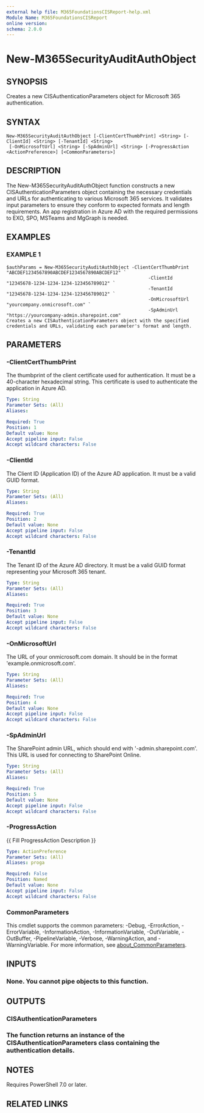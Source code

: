 ```yaml
---
external help file: M365FoundationsCISReport-help.xml
Module Name: M365FoundationsCISReport
online version:
schema: 2.0.0
---
```


# New-M365SecurityAuditAuthObject

## SYNOPSIS
Creates a new CISAuthenticationParameters object for Microsoft 365 authentication.

## SYNTAX

```
New-M365SecurityAuditAuthObject [-ClientCertThumbPrint] <String> [-ClientId] <String> [-TenantId] <String>
 [-OnMicrosoftUrl] <String> [-SpAdminUrl] <String> [-ProgressAction <ActionPreference>] [<CommonParameters>]
```

## DESCRIPTION
The New-M365SecurityAuditAuthObject function constructs a new CISAuthenticationParameters object
containing the necessary credentials and URLs for authenticating to various Microsoft 365 services.
It validates input parameters to ensure they conform to expected formats and length requirements.
An app registration in Azure AD with the required permissions to EXO, SPO, MSTeams and MgGraph is needed.

## EXAMPLES

### EXAMPLE 1
```
$authParams = New-M365SecurityAuditAuthObject -ClientCertThumbPrint "ABCDEF1234567890ABCDEF1234567890ABCDEF12" `
                                                    -ClientId "12345678-1234-1234-1234-123456789012" `
                                                    -TenantId "12345678-1234-1234-1234-123456789012" `
                                                    -OnMicrosoftUrl "yourcompany.onmicrosoft.com" `
                                                    -SpAdminUrl "https://yourcompany-admin.sharepoint.com"
Creates a new CISAuthenticationParameters object with the specified credentials and URLs, validating each parameter's format and length.
```

## PARAMETERS

### -ClientCertThumbPrint
The thumbprint of the client certificate used for authentication.
It must be a 40-character hexadecimal string.
This certificate is used to authenticate the application in Azure AD.

```yaml
Type: String
Parameter Sets: (All)
Aliases:

Required: True
Position: 1
Default value: None
Accept pipeline input: False
Accept wildcard characters: False
```

### -ClientId
The Client ID (Application ID) of the Azure AD application.
It must be a valid GUID format.

```yaml
Type: String
Parameter Sets: (All)
Aliases:

Required: True
Position: 2
Default value: None
Accept pipeline input: False
Accept wildcard characters: False
```

### -TenantId
The Tenant ID of the Azure AD directory.
It must be a valid GUID format representing your Microsoft 365 tenant.

```yaml
Type: String
Parameter Sets: (All)
Aliases:

Required: True
Position: 3
Default value: None
Accept pipeline input: False
Accept wildcard characters: False
```

### -OnMicrosoftUrl
The URL of your onmicrosoft.com domain.
It should be in the format 'example.onmicrosoft.com'.

```yaml
Type: String
Parameter Sets: (All)
Aliases:

Required: True
Position: 4
Default value: None
Accept pipeline input: False
Accept wildcard characters: False
```

### -SpAdminUrl
The SharePoint admin URL, which should end with '-admin.sharepoint.com'.
This URL is used for connecting to SharePoint Online.

```yaml
Type: String
Parameter Sets: (All)
Aliases:

Required: True
Position: 5
Default value: None
Accept pipeline input: False
Accept wildcard characters: False
```

### -ProgressAction
{{ Fill ProgressAction Description }}

```yaml
Type: ActionPreference
Parameter Sets: (All)
Aliases: proga

Required: False
Position: Named
Default value: None
Accept pipeline input: False
Accept wildcard characters: False
```

### CommonParameters
This cmdlet supports the common parameters: -Debug, -ErrorAction, -ErrorVariable, -InformationAction, -InformationVariable, -OutVariable, -OutBuffer, -PipelineVariable, -Verbose, -WarningAction, and -WarningVariable. For more information, see [about_CommonParameters](http://go.microsoft.com/fwlink/?LinkID=113216).

## INPUTS

### None. You cannot pipe objects to this function.
## OUTPUTS

### CISAuthenticationParameters
### The function returns an instance of the CISAuthenticationParameters class containing the authentication details.
## NOTES
Requires PowerShell 7.0 or later.

## RELATED LINKS
